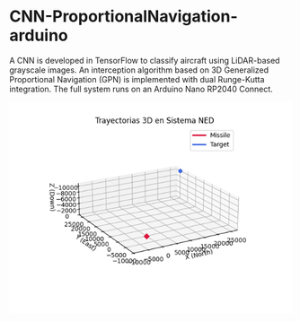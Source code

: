 # CNN-ProportionalNavigation-arduino
A CNN is developed in TensorFlow to classify aircraft using LiDAR-based grayscale images. An interception algorithm based on 3D Generalized Proportional Navigation (GPN) is implemented with dual Runge-Kutta integration. The full system runs on an Arduino Nano RP2040 Connect.

<p align="center">
  <img src="https://raw.githubusercontent.com/LuisAlejandro-356/CNN-ProportionalNavigation-Arduino/refs/heads/main/images/Vuelo3_100muestras_50FPS_elev%3D20%2C%20azim%20%3D%20-120.gif" alt="Flight type simulation 3" width="600"/>
</p>

